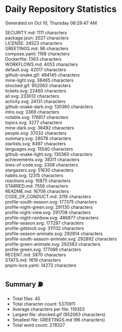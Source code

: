 # Daily Repository Statistics 
Generated on Oct 10, Thursday 08:29:47 AM  

SECURITY.md: 1111 characters  
package.json: 2027 characters  
LICENSE: 34523 characters  
GREETINGS.md: 96 characters  
compose.yaml: 1168 characters  
Dockerfile: 1363 characters  
WORKFLOWS.md: 4053 characters  
default.svg: 42017 characters  
github-snake.gif: 484145 characters  
mine-light.svg: 38465 characters  
shocked.gif: 952063 characters  
tickets.svg: 22460 characters  
all.svg: 233012 characters  
activity.svg: 24131 characters  
github-snake-dark.svg: 130360 characters  
intro.svg: 3369 characters  
notable.svg: 178817 characters  
topics.svg: 3277 characters  
mine-dark.svg: 38492 characters  
people.svg: 37032 characters  
summary.svg: 28078 characters  
starlists.svg: 8497 characters  
languages.svg: 15540 characters  
github-snake-light.svg: 130360 characters  
achievements.svg: 38311 characters  
lines-of-code.svg: 3308 characters  
stargazers.svg: 51630 characters  
habits.svg: 12315 characters  
reactions.svg: 10875 characters  
STARRED.md: 7556 characters  
README.md: 16706 characters  
CODE_OF_CONDUCT.md: 3119 characters  
profile-south-season.svg: 177375 characters  
profile-night-green.svg: 291130 characters  
profile-night-view.svg: 291708 characters  
profile-night-rainbow.svg: 486877 characters  
profile-season.svg: 177297 characters  
profile-gitblock.svg: 311132 characters  
profile-season-animate.svg: 292814 characters  
profile-south-season-animate.svg: 292892 characters  
profile-green-animate.svg: 292583 characters  
profile-green.svg: 177066 characters  
RECENT.md: 5870 characters  
STATS.md: 1619 characters  
pnpm-lock.yaml: 14272 characters  

## Summary ⛽  
- Total files: 45  
- Total character count: 5370911  
- Average characters per file: 119353  
- Largest file: shocked.gif (952063 characters)  
- Smallest file: GREETINGS.md (96 characters)  
- Total word count: 278327  

